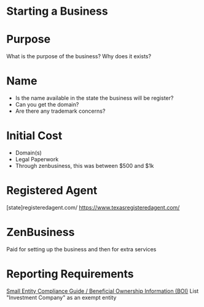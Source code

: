 Starting a Business
===================

# Purpose
What is the purpose of the business? Why does it exists?

# Name
* Is the name available in the state the business will be register?
* Can you get the domain?
* Are there any trademark concerns?

# Initial Cost

* Domain(s)
* Legal Paperwork
* Through zenbusiness, this was between $500 and $1k

# Registered Agent
[state]registeredagent.com/
https://www.texasregisteredagent.com/

# ZenBusiness

Paid for setting up the business and then for extra services

# Reporting Requirements
[Small Entity Compliance Guide / Beneficial Ownership Information (BOI)](https://www.fincen.gov/sites/default/files/shared/BOI_Small_Compliance_Guide.v1.1-FINAL.pdf)
List "Investment Company" as an exempt entity